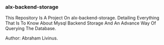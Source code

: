 ### alx-backend-storage
This Repository Is A Project On alx-backend-storage.
Detailing Everything That Is To Know About Mysql Backend Storage And An Advance Way Of Querying The
Database.

Author: Abraham Livinus.

